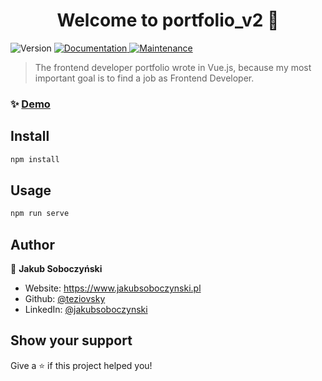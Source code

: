 <h1 align="center">Welcome to portfolio_v2 👋</h1>
<p>
  <img alt="Version" src="https://img.shields.io/badge/version-1.0.0-blue.svg?cacheSeconds=2592000" />
  <a href="https://github.com/teziovsky/portfolio_v2#readme" target="_blank">
    <img alt="Documentation" src="https://img.shields.io/badge/documentation-yes-brightgreen.svg" />
  </a>
  <a href="https://github.com/teziovsky/portfolio_v2/graphs/commit-activity" target="_blank">
    <img alt="Maintenance" src="https://img.shields.io/badge/Maintained%3F-yes-green.svg" />
  </a>
</p>

> The frontend developer portfolio wrote in Vue.js, because my most important goal is to find a job as Frontend Developer.

### ✨ [Demo](https://teziovsky.github.io/portfolio_v2/)

## Install

```sh
npm install
```

## Usage

```sh
npm run serve
```

## Author

👤 **Jakub Soboczyński**

- Website: https://www.jakubsoboczynski.pl
- Github: [@teziovsky](https://github.com/teziovsky)
- LinkedIn: [@jakubsoboczynski](https://linkedin.com/in/jakubsoboczynski)

## Show your support

Give a ⭐️ if this project helped you!
